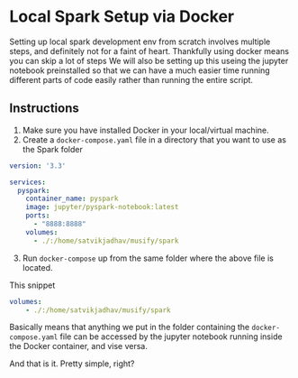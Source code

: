 # Local Spark Setup via Docker

 Setting up local spark development env from scratch involves multiple steps, and definitely not for a faint of heart. Thankfully using docker means you can skip a lot of steps
 We will also be setting up this useing the jupyter notebook preinstalled so that we can have a much easier time running different parts of code easily rather than running the entire script.

## Instructions

1. Make sure you have installed Docker in your local/virtual machine. 
2. Create a `docker-compose.yaml` file in a directory that you want to use as the Spark folder
```yaml
version: '3.3'

services:
  pyspark:
    container_name: pyspark
    image: jupyter/pyspark-notebook:latest
    ports:
      - "8888:8888"
    volumes:
      - ./:/home/satvikjadhav/musify/spark
```

3. Run `docker-compose` up from the same folder where the above file is located.

This snippet

```yaml
volumes:
    - ./:/home/satvikjadhav/musify/spark
```

Basically means that anything we put in the folder containing the `docker-compose.yaml` file can be accessed by the jupyter notebook running inside the Docker container, and vise versa. 

And that is it. Pretty simple, right?

